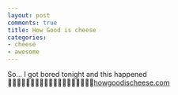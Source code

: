 ```yaml
---
layout: post
comments: true
title: How Good is cheese
categories:
- cheese
- awesome
---
```

So… I got bored tonight and this happened [howgoodischeese.com](http://www.howgoodischeese.com)
